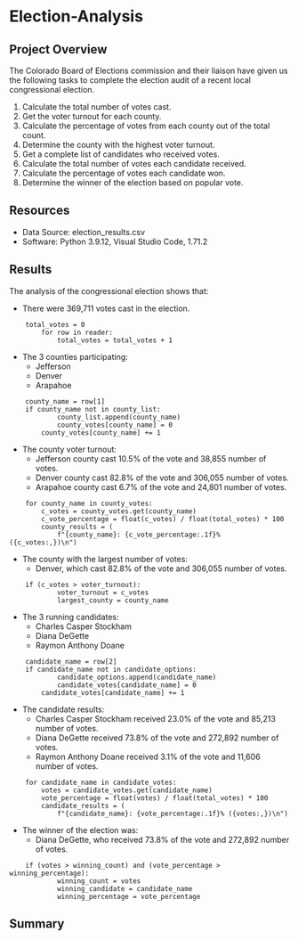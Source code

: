 # Election-Analysis

## Project Overview
The Colorado Board of Elections commission and their liaison have given us the following tasks to complete the election audit of a recent local congressional election.

1. Calculate the total number of votes cast.
2. Get the voter turnout for each county.
3. Calculate the percentage of votes from each county out of the total count.
4. Determine the county with the highest voter turnout.
5. Get a complete list of candidates who received votes.
6. Calculate the total number of votes each candidate received.
7. Calculate the percentage of votes each candidate won.
8. Determine the winner of the election based on popular vote.

## Resources
- Data Source: election_results.csv
- Software: Python 3.9.12, Visual Studio Code, 1.71.2

## Results
The analysis of the congressional election shows that:
- There were 369,711 votes cast in the election.
```
    total_votes = 0
        for row in reader:
            total_votes = total_votes + 1
```
- The 3 counties participating:
    - Jefferson
    - Denver
    - Arapahoe
```
    county_name = row[1]
    if county_name not in county_list:
            county_list.append(county_name)
            county_votes[county_name] = 0
        county_votes[county_name] += 1
```
- The county voter turnout:
    - Jefferson county cast 10.5% of the vote and 38,855 number of votes.
    - Denver county cast 82.8% of the vote and 306,055 number of votes.
    - Arapahoe county cast 6.7% of the vote and 24,801 number of votes.
```
    for county_name in county_votes:
        c_votes = county_votes.get(county_name)
        c_vote_percentage = float(c_votes) / float(total_votes) * 100
        county_results = (
            f"{county_name}: {c_vote_percentage:.1f}% ({c_votes:,})\n")
```
- The county with the largest number of votes:
    - Denver, which cast 82.8% of the vote and 306,055 number of votes.
```
    if (c_votes > voter_turnout):
            voter_turnout = c_votes
            largest_county = county_name
```
- The 3 running candidates:
    - Charles Casper Stockham
    - Diana DeGette
    - Raymon Anthony Doane
```
    candidate_name = row[2]
    if candidate_name not in candidate_options:
            candidate_options.append(candidate_name)
            candidate_votes[candidate_name] = 0
        candidate_votes[candidate_name] += 1
```
- The candidate results:
    - Charles Casper Stockham received 23.0% of the vote and 85,213 number of votes.
    - Diana DeGette received 73.8% of the vote and 272,892 number of votes.
    - Raymon Anthony Doane received 3.1% of the vote and 11,606 number of votes.
```
    for candidate_name in candidate_votes:
        votes = candidate_votes.get(candidate_name)
        vote_percentage = float(votes) / float(total_votes) * 100
        candidate_results = (
            f"{candidate_name}: {vote_percentage:.1f}% ({votes:,})\n")
```
- The winner of the election was:
    - Diana DeGette, who received 73.8% of the vote and 272,892 number of votes.
```
    if (votes > winning_count) and (vote_percentage > winning_percentage):
            winning_count = votes
            winning_candidate = candidate_name
            winning_percentage = vote_percentage
```

## Summary
